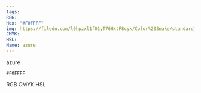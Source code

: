 ```yaml
---
tags:
RBG:
Hex: "#F0FFFF"
img: https://filedn.com/l0hpzxl1f01yT7GHxtF8cyk/Color%20Snake/standard_csv_to_svg//#F0FFFF.svg
CMYK:
HSL:
Name: azure
---
```

azure
```palette
#F0FFFF
```
RGB
CMYK
HSL